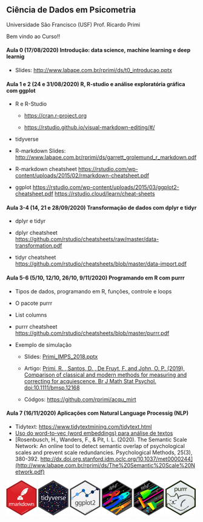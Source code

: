 ## Ciência de Dados em Psicometria

Universidade São Francisco (USF) Prof. Ricardo Primi

Bem vindo ao Curso!!

#### Aula 0 (17/08/2020) Introdução: data science, machine learning e deep learnig

-   Slides: <http://www.labape.com.br/rprimi/ds/t0_introducao.pptx>

#### Aula 1 e 2 (24 e 31/08/2020) R, R-studio e análise exploratória gráfica com ggplot

-   R e R-Studio

    -   <https://cran.r-project.org>

    -   <https://rstudio.github.io/visual-markdown-editing/#/>

-   tidyverse

-   R-markdown Slides: <http://www.labape.com.br/rprimi/ds/garrett_grolemund_r_markdown.pdf>

-   R-markdown cheatsheet <https://rstudio.com/wp-content/uploads/2015/02/rmarkdown-cheatsheet.pdf>

-   ggplot <https://rstudio.com/wp-content/uploads/2015/03/ggplot2-cheatsheet.pdf> <https://rstudio.cloud/learn/cheat-sheets>

#### Aula 3-4 (14, 21 e 28/09/2020) Transformação de dados com dplyr e tidyr

-   dplyr e tidyr

-   dplyr cheatsheet <https://github.com/rstudio/cheatsheets/raw/master/data-transformation.pdf>

-   tidyr cheatsheet <https://github.com/rstudio/cheatsheets/blob/master/data-import.pdf>

#### Aula 5-6 (5/10, 12/10, 26/10, 9/11/2020) Programando em R com purrr

-   Tipos de dados, programando em R, funções, controle e loops

-   O pacote purrr

-   List columns

-   purrr cheatsheet <https://github.com/rstudio/cheatsheets/blob/master/purrr.pdf>

-   Exemplo de simulação

    -   Slides: [Primi\_IMPS\_2018.pptx](http://www.labape.com.br/rprimi/ds/Primi_IMPS_2018.pptx)

    -   Artigo: [Primi, R. , Santos, D. , De Fruyt, F. and John, O. P. (2019), Comparison of classical and modern methods for measuring and correcting for acquiescence. Br J Math Stat Psychol. doi:10.1111/bmsp.12168](http://www.labape.com.br/Web/rprimi/ds/paper_bjmsp.pdf)

    -   Códgos: <https://github.com/rprimi/acqu_mirt>

#### Aula 7 (16/11/2020) Aplicações com Natural Language Processig (NLP)

-   Tidytext: <https://www.tidytextmining.com/tidytext.html>
-   [Uso do word-to-vec (word embeddings) para análise de textos](http://www.labape.com.br/rprimi/ds/cap_primi_v0_rev.pdf)
-   [Rosenbusch, H., Wanders, F., & Pit, I. L. (2020). The Semantic Scale Network: An online tool to detect semantic overlap of psychological scales and prevent scale redundancies. Psychological Methods, 25(3), 380-392. http://dx.doi.org.stanford.idm.oclc.org/10.1037/met0000244](http://www.labape.com.br/rprimi/ds/The%20Semantic%20Scale%20Network.pdf)

<img src="imagens/rmarkdown.png" width="80"/> <img src="imagens/tidyverse.png" width="80"/> <img src="imagens/ggplot2.png" width="80"/> <img src="imagens/dplyr.png" width="80"/> <img src="imagens/tidyr.png" width="80"/>  <img src="imagens/purrr.png" width="80"/> 

